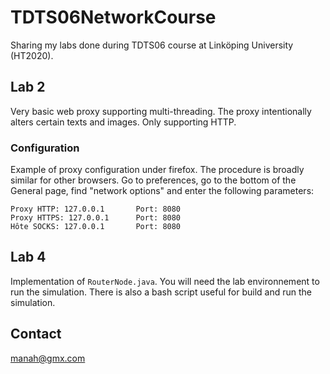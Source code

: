 # TDTS06NetworkCourse
Sharing my labs done during TDTS06 course at Linköping University (HT2020).

## Lab 2
Very basic web proxy supporting multi-threading. The proxy intentionally alters certain texts and images. Only supporting HTTP.

### Configuration
Example of proxy configuration under firefox. The procedure is broadly similar for other browsers.
Go to preferences, go to the bottom of the General page, find "network options" and enter the following parameters:
```
Proxy HTTP: 127.0.0.1       Port: 8080
Proxy HTTPS: 127.0.0.1      Port: 8080
Hôte SOCKS: 127.0.0.1       Port: 8080
```

## Lab 4
Implementation of `RouterNode.java`. You will need the lab environnement to run the simulation. There is also a bash script useful for build and run the simulation.

## Contact
manah@gmx.com
